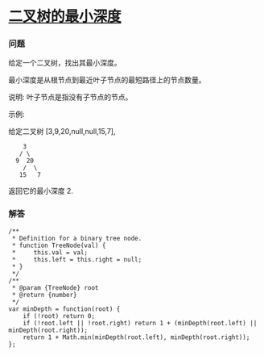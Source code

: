 # [二叉树的最小深度](https://leetcode-cn.com/problems/minimum-depth-of-binary-tree)

### 问题

给定一个二叉树，找出其最小深度。

最小深度是从根节点到最近叶子节点的最短路径上的节点数量。

说明: 叶子节点是指没有子节点的节点。

示例:

给定二叉树 [3,9,20,null,null,15,7],

```
    3
   / \
  9  20
    /  \
   15   7

  ```
返回它的最小深度  2.

### 解答

```
/**
 * Definition for a binary tree node.
 * function TreeNode(val) {
 *     this.val = val;
 *     this.left = this.right = null;
 * }
 */
/**
 * @param {TreeNode} root
 * @return {number}
 */
var minDepth = function(root) {
    if (!root) return 0;
    if (!root.left || !root.right) return 1 + (minDepth(root.left) || minDepth(root.right));
    return 1 + Math.min(minDepth(root.left), minDepth(root.right));
};
```


